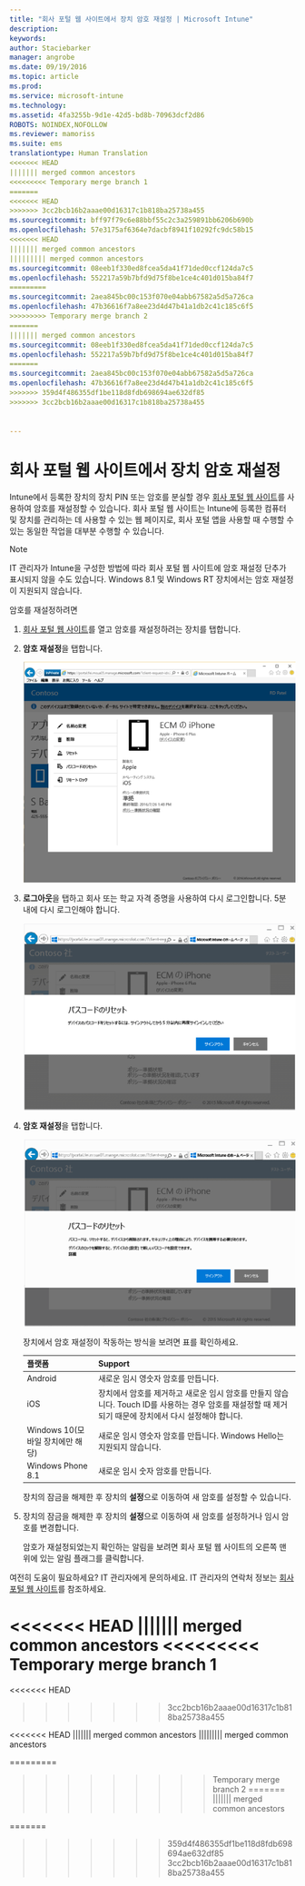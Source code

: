 ```yaml
---
title: "회사 포털 웹 사이트에서 장치 암호 재설정 | Microsoft Intune"
description: 
keywords: 
author: Staciebarker
manager: angrobe
ms.date: 09/19/2016
ms.topic: article
ms.prod: 
ms.service: microsoft-intune
ms.technology: 
ms.assetid: 4fa3255b-9d1e-42d5-bd8b-70963dcf2d86
ROBOTS: NOINDEX,NOFOLLOW
ms.reviewer: mamoriss
ms.suite: ems
translationtype: Human Translation
<<<<<<< HEAD
||||||| merged common ancestors
<<<<<<<<< Temporary merge branch 1
=======
<<<<<<< HEAD
>>>>>>> 3cc2bcb16b2aaae00d16317c1b818ba25738a455
ms.sourcegitcommit: bff97f79c6e88bbf55c2c3a259891bb6206b690b
ms.openlocfilehash: 57e3175af6364e7dacbf8941f10292fc9dc58b15
<<<<<<< HEAD
||||||| merged common ancestors
||||||||| merged common ancestors
ms.sourcegitcommit: 08eeb1f330ed8fcea5da41f71ded0ccf124da7c5
ms.openlocfilehash: 552217a59b7bfd9d75f8be1ce4c401d015ba84f7
=========
ms.sourcegitcommit: 2aea845bc00c153f070e04abb67582a5d5a726ca
ms.openlocfilehash: 47b36616f7a8ee23d4d47b41a1db2c41c185c6f5
>>>>>>>>> Temporary merge branch 2
=======
||||||| merged common ancestors
ms.sourcegitcommit: 08eeb1f330ed8fcea5da41f71ded0ccf124da7c5
ms.openlocfilehash: 552217a59b7bfd9d75f8be1ce4c401d015ba84f7
=======
ms.sourcegitcommit: 2aea845bc00c153f070e04abb67582a5d5a726ca
ms.openlocfilehash: 47b36616f7a8ee23d4d47b41a1db2c41c185c6f5
>>>>>>> 359d4f486355df1be118d8fdb698694ae632df85
>>>>>>> 3cc2bcb16b2aaae00d16317c1b818ba25738a455


---
```



# 회사 포털 웹 사이트에서 장치 암호 재설정

Intune에서 등록한 장치의 장치 PIN 또는 암호를 분실할 경우 [회사 포털 웹 사이트](http://portal.manage.microsoft.com)를 사용하여 암호를 재설정할 수 있습니다. 회사 포털 웹 사이트는 Intune에 등록한 컴퓨터 및 장치를 관리하는 데 사용할 수 있는 웹 페이지로, 회사 포털 앱을 사용할 때 수행할 수 있는 동일한 작업을 대부분 수행할 수 있습니다.

> [!NOTE]
> IT 관리자가 Intune을 구성한 방법에 따라 회사 포털 웹 사이트에 암호 재설정 단추가 표시되지 않을 수도 있습니다. Windows 8.1 및 Windows RT 장치에서는 암호 재설정이 지원되지 않습니다.

암호를 재설정하려면

1.  [회사 포털 웹 사이트](http://portal.manage.microsoft.com)를 열고 암호를 재설정하려는 장치를 탭합니다.

2.  **암호 재설정**을 탭합니다.

    ![resetp-passcode-option-on-company-portal-website](./media/iwp-screen-with-all-options.png)

3.  **로그아웃**을 탭하고 회사 또는 학교 자격 증명을 사용하여 다시 로그인합니다. 5분 내에 다시 로그인해야 합니다.

    ![sign-out-sign-back-in](./media/iwp-2-sign-out.png)

4.  **암호 재설정**을 탭합니다.

    ![tap-reset-passcode](./media/iwp-3-tap-reset-passcode-after-signin.png)

    장치에서 암호 재설정이 작동하는 방식을 보려면 표를 확인하세요.

    |플랫폼|Support|
    |------------|-----------|
    |Android|새로운 임시 영숫자 암호를 만듭니다.|
    |iOS|장치에서 암호를 제거하고 새로운 임시 암호를 만들지 않습니다. Touch ID를 사용하는 경우 암호를 재설정할 때 제거되기 때문에 장치에서 다시 설정해야 합니다.|
    |Windows 10(모바일 장치에만 해당)|새로운 임시 영숫자 암호를 만듭니다. Windows Hello는 지원되지 않습니다.|
    |Windows Phone 8.1|새로운 임시 숫자 암호를 만듭니다.|
    장치의 잠금을 해제한 후 장치의 **설정**으로 이동하여 새 암호를 설정할 수 있습니다.

5.  장치의 잠금을 해제한 후 장치의 **설정**으로 이동하여 새 암호를 설정하거나 임시 암호를 변경합니다.

    암호가 재설정되었는지 확인하는 알림을 보려면 회사 포털 웹 사이트의 오른쪽 맨 위에 있는 알림 플래그를 클릭합니다.

여전히 도움이 필요하세요? IT 관리자에게 문의하세요. IT 관리자의 연락처 정보는 [회사 포털 웹 사이트](http://portal.manage.microsoft.com)를 참조하세요.





<<<<<<< HEAD
||||||| merged common ancestors
<<<<<<<<< Temporary merge branch 1
=======
<<<<<<< HEAD
>>>>>>> 3cc2bcb16b2aaae00d16317c1b818ba25738a455
<!--HONumber=Sep16_HO3-->
<<<<<<< HEAD
||||||| merged common ancestors
||||||||| merged common ancestors
<!--HONumber=Aug16_HO5-->
=========
<!--HONumber=Oct16_HO3-->
>>>>>>>>> Temporary merge branch 2
=======
||||||| merged common ancestors
<!--HONumber=Aug16_HO5-->
=======
<!--HONumber=Oct16_HO3-->
>>>>>>> 359d4f486355df1be118d8fdb698694ae632df85
>>>>>>> 3cc2bcb16b2aaae00d16317c1b818ba25738a455


